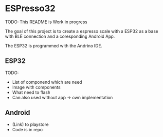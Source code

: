 # ESPresso32
TODO: This README is Work in progress

The goal of this project is to create a espresso scale with a ESP32 as a base with BLE connection and a coresponding Android App.

The ESP32 is programmed with the Andrino IDE. 

## ESP32

TODO: 
- List of componend which are need
- Image with components  
- What need to flash
- Can also used without app -> own implementation

## Android
- (Link) to playstore
- Code is in repo
